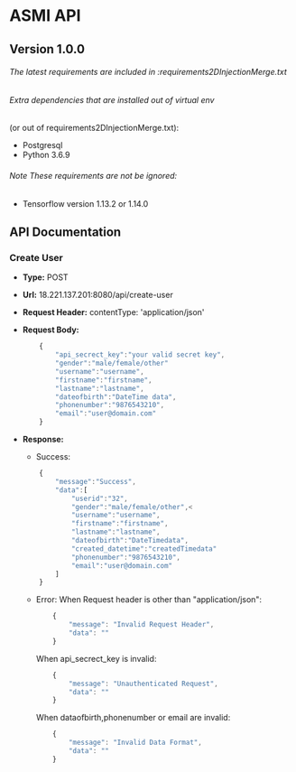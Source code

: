 # ASMI API
## Version 1.0.0

###### The latest requirements are included in :requirements2DInjectionMerge.txt

###### Extra dependencies that are installed out of virtual env
(or out of requirements2DInjectionMerge.txt):
- Postgresql
- Python 3.6.9


###### Note These requirements are not be ignored:
- Tensorflow version 1.13.2 or 1.14.0

## API Documentation

### Create User
* **Type:** POST
* **Url:** 18.221.137.201:8080/api/create-user
* **Request Header:**
	 contentType: 'application/json'
* **Request Body:**
	```javascript
		{
			"api_secrect_key":"your valid secret key",
			"gender":"male/female/other"
			"username":"username",
			"firstname":"firstname",
			"lastname":"lastname",
			"dateofbirth":"DateTime data",
			"phonenumber":"9876543210",
			"email":"user@domain.com"
		}
	```

* **Response:**
	* Success:
	```javascript
		{
			"message":"Success",
			"data":[
				"userid":"32",
				"gender":"male/female/other",<
				"username":"username",
				"firstname":"firstname",
				"lastname":"lastname",
				"dateofbirth":"DateTimedata",
				"created_datetime":"createdTimedata"
				"phonenumber":"9876543210",
				"email":"user@domain.com"
			]
		}
	```
	* Error:
		When Request header is other than "application/json":
		```javascript
			{
				"message": "Invalid Request Header",
			  	"data": ""
			}
		```
		When api_secrect_key is invalid:
		```javascript
			{
				"message": "Unauthenticated Request",
				"data": ""
			}
		```
		When dataofbirth,phonenumber or email are invalid:
		```javascript
			{
				"message": "Invalid Data Format",
				"data": ""
			}
		```